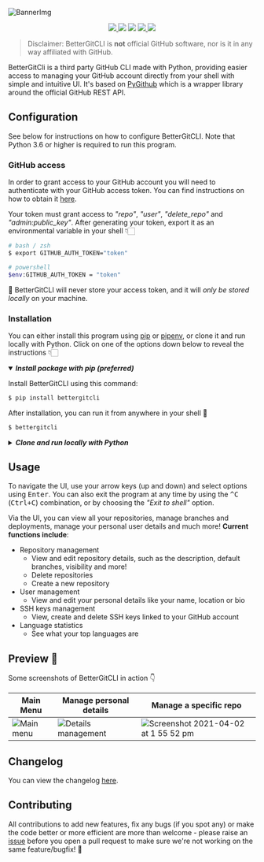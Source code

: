![BannerImg](https://user-images.githubusercontent.com/43642399/108777456-bab79800-755b-11eb-8325-7904e0face0f.png)

<p align="center">
    <a href="https://github.com/PiotrRut/BetterGitCLI/actions/workflows/codeql-analysis.yml">
        <img src="https://github.com/PiotrRut/BetterGitCLI/actions/workflows/codeql-analysis.yml/badge.svg" />
    </a>
    <img src="https://travis-ci.com/PiotrRut/BetterGitCLI.svg?token=WYp4pRfPB9puZwpAYdtc&branch=master" />
    <img src="https://img.shields.io/badge/python-3.6%20%2B-blue">
    <a href="https://pypi.org/project/bettergitcli/">
      <img src="https://img.shields.io/pypi/v/bettergitcli">
    </a>
    <img src="https://static.pepy.tech/personalized-badge/bettergitcli?period=total&units=international_system&left_color=grey&right_color=orange&left_text=Downloads">
</p>

> Disclaimer: BetterGitCLI is **not** official GitHub software, nor is it in any way affiliated with GitHub.

BetterGitCli is a third party GitHub CLI made with Python, providing easier access to managing your
GitHub account directly from your shell with simple and intuitive UI. It's based on [PyGithub](https://pypi.org/project/PyGithub/) which is a wrapper library around the official GitHub REST API.

## Configuration

See below for instructions on how to configure BetterGitCLI. Note that Python 3.6 or higher is required to run this program.

### GitHub access

In order to grant access to your GitHub account you will need to authenticate with your GitHub access token. You can find instructions
on how to obtain it [here](https://docs.github.com/en/github/authenticating-to-github/creating-a-personal-access-token).

Your token must grant access to _"repo"_, _"user"_, _"delete_repo"_ and _"admin:public_key"_. After generating
your token, export it as an environmental variable in your shell 👇🏻

```bash
# bash / zsh
$ export GITHUB_AUTH_TOKEN="token"

# powershell
$env:GITHUB_AUTH_TOKEN = "token"
```

🚨 BetterGitCLI will never store your access token, and it will *only be stored locally* on your machine.

### Installation
You can either install this program using [pip](https://pip.pypa.io/en/stable/installing/) or [pipenv](https://pipenv.pypa.io/en/latest/), or clone it and run locally with Python. Click on one of the
options down below to reveal the instructions 👇🏻

<details open>
  <summary><i><b>Install package with pip (preferred)</b></i></summary>
  <p>

  Install BetterGitCLI using this command:

  ```bash
  $ pip install bettergitcli
  ```

  After installation, you can run it from anywhere in your shell 🎉

  ```bash
  $ bettergitcli
  ```

  </p>
</details>

<details>
  <summary><i><b>Clone and run locally with Python</b></i></summary>
  <p>

  If you prefer to clone this repository and run BetterGitCLI locally using your Python interpreter, you can
  do that as well. Just remember that in this case you will have to install these dependencies manually:

  - *PyInquirer, PyGithub, colorama*

  This can be done easily using the provided `requirements.txt` file by running this in the project root:
  ```bash
  $ pip install -r requirements.txt
  ```

  After installation, run the program inside the `/better_git_cli` directory:

  ```bash
  $ python main.py
  ```

  </p>
</details>


## Usage
To navigate the UI, use your arrow keys (up and down) and select options
using <kbd>Enter</kbd>. You can also exit the program at any time by using the <kbd>^C</kbd> (<kbd>Ctrl+C</kbd>) combination,
or by choosing the _"Exit to shell"_ option.

Via the UI, you can view all your repositories, manage branches and deployments, manage your
personal user details and much more! **Current functions include**:

- Repository management
    - View and edit repository details, such as the description, default branches, visibility and more!
    - Delete repositories
    - Create a new repository
- User management
    - View and edit your personal details like your name, location or bio
- SSH keys management
    - View, create and delete SSH keys linked to your GitHub account
- Language statistics
  - See what your top languages are


## Preview 📲

Some screenshots of BetterGitCLI in action 👇

| Main Menu | Manage personal details | Manage a specific repo |
| ----------- | ----------- | --------- |
| ![Main menu](https://user-images.githubusercontent.com/43642399/113417447-51793f00-93bb-11eb-9975-5e90650de90e.png) | ![Details management](https://user-images.githubusercontent.com/43642399/113417480-63f37880-93bb-11eb-8bd1-011d4dceae8b.png) | ![Screenshot 2021-04-02 at 1 55 52 pm](https://user-images.githubusercontent.com/43642399/113417501-72419480-93bb-11eb-8361-53e9a588394e.png) |


## Changelog
You can view the changelog [here](https://github.com/PiotrRut/BetterGitCLI/blob/master/CHANGELOG.md).

## Contributing
All contributions to add new features, fix any bugs (if you spot any) or make the code better or more efficient
are more than welcome - please raise an [issue](https://github.com/PiotrRut/BetterGitCLI/issues/new) before you open a pull request
to make sure we're not working on the same feature/bugfix! 💫
